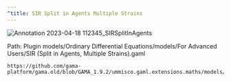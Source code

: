 ```yaml
---
^title: SIR Split in Agents Multiple Strains
---
```


![Annotation 2023-04-18 112345_SIRSplitInAgents](https://user-images.githubusercontent.com/4437331/232755897-2a03afee-63de-428e-b19d-4b68fb032f07.png)

Path: Plugin models/Ordinary Differential Equations/models/For Advanced Users/SIR (Split in Agents, Multiple Strains).gaml

```gaml reference
https://github.com/gama-platform/gama.old/blob/GAMA_1.9.2/ummisco.gaml.extensions.maths/models/Ordinary%20Differential%20Equations/models/For%20Advanced%20Users/SIR%20(Split%20in%20Agents%2C%20Multiple%20Strains).gaml
```